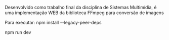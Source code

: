 Desenvolvido como trabalho final da disciplina de Sistemas Multimídia, é uma implementação WEB da biblioteca FFmpeg para conversão de imagens

Para executar:
npm install --legacy-peer-deps

npm run dev
